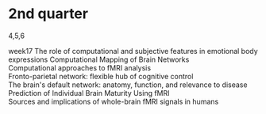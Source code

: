 # 2nd quarter

4,5,6

week17
The role of computational and subjective features in emotional body expressions 
Computational Mapping of Brain Networks                                         
Computational approaches to fMRI analysis                                       
Fronto-parietal network: flexible hub of cognitive control                      
The brain's default network: anatomy, function, and relevance to disease        
Prediction of Individual Brain Maturity Using fMRI                              
Sources and implications of whole-brain fMRI signals in humans

